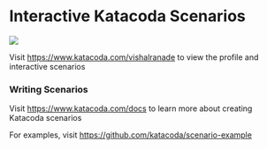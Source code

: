 # Interactive Katacoda Scenarios

[![](http://shields.katacoda.com/katacoda/vishalranade/count.svg)](https://www.katacoda.com/vishalranade "Get your profile on Katacoda.com")

Visit https://www.katacoda.com/vishalranade to view the profile and interactive scenarios

### Writing Scenarios
Visit https://www.katacoda.com/docs to learn more about creating Katacoda scenarios

For examples, visit https://github.com/katacoda/scenario-example
